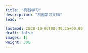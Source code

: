 ```yaml
---
title: "机器学习"
description: "机器学习文档"
lead: ""

lastmod: 2020-10-06T08:49:15+00:00
draft: false
images: []
weight: 300
---
```

